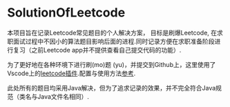 # SolutionOfLeetcode

本项目旨在记录Leetcode常见题目的个人解决方案， 目标是刷爆Leetcode, 在求职面试过程中不因小的算法题目影响后面的进程.同时记录方便在求职准备阶段进行复习（之前Leetcode app并不提供查看自己提交代码的功能）.


为了更好地在各种环境下进行刷(mo)题 (yu)，并提交到Github上，这里使用了Vscode上的[leetcode插件](https://marketplace.visualstudio.com/items?itemName=LeetCode.vscode-leetcode).配置与使用方法[参考](https://github.com/LeetCode-OpenSource/vscode-leetcode/).


此处所有的题目均采用Java解决，但为了追求记录的效果，并不完全符合Java规范（类名与Java文件名相同）.